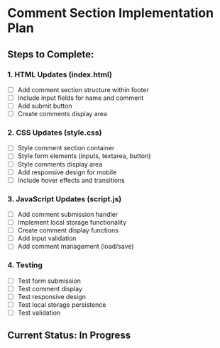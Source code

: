 # Comment Section Implementation Plan

## Steps to Complete:

### 1. HTML Updates (index.html)
- [ ] Add comment section structure within footer
- [ ] Include input fields for name and comment
- [ ] Add submit button
- [ ] Create comments display area

### 2. CSS Updates (style.css)
- [ ] Style comment section container
- [ ] Style form elements (inputs, textarea, button)
- [ ] Style comments display area
- [ ] Add responsive design for mobile
- [ ] Include hover effects and transitions

### 3. JavaScript Updates (script.js)
- [ ] Add comment submission handler
- [ ] Implement local storage functionality
- [ ] Create comment display functions
- [ ] Add input validation
- [ ] Add comment management (load/save)

### 4. Testing
- [ ] Test form submission
- [ ] Test comment display
- [ ] Test responsive design
- [ ] Test local storage persistence
- [ ] Test validation

## Current Status: In Progress
